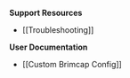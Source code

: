**Support Resources**
  
- [[Troubleshooting]]

**User Documentation**

- [[Custom Brimcap Config]]
